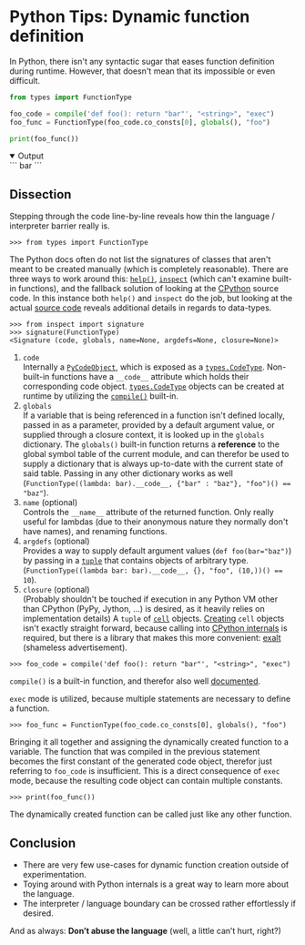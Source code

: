 # Python Tips: Dynamic function definition

In Python, there isn't any syntactic sugar that eases function definition during runtime. However, that doesn't mean that its impossible or even difficult.

```python
from types import FunctionType

foo_code = compile('def foo(): return "bar"', "<string>", "exec")
foo_func = FunctionType(foo_code.co_consts[0], globals(), "foo")

print(foo_func())
```

<details open><summary>Output</summary>
```
bar
```
</details>

## Dissection
Stepping through the code line-by-line reveals how thin the language / interpreter barrier really is.

```pycon
>>> from types import FunctionType
```

The Python docs often do not list the signatures of classes that aren't meant to be created manually (which is completely reasonable). 
There are three ways to work around this: [`help()`](https://docs.python.org/3.7/library/functions.html#help), [`inspect`](https://docs.python.org/3/library/inspect.html) (which can't examine built-in functions), and the fallback solution of looking at the [CPython](https://github.com/python/cpython/) source code. 
In this instance both `help()` and `inspect` do the job, but looking at the actual [source code](https://github.com/python/cpython/blob/5bb146aaea1484bcc117ab6cb38dda39ceb5df0f/Objects/funcobject.c#L458) reveals additional details in regards to data-types.

```pycon
>>> from inspect import signature
>>> signature(FunctionType)
<Signature (code, globals, name=None, argdefs=None, closure=None)>
```

1. `code`  
	Internally a [`PyCodeObject`](https://github.com/python/cpython/blob/master/Objects/codeobject.c), which is exposed as a [`types.CodeType`](https://docs.python.org/3.7/library/types.html#types.CodeType). 
	Non-built-in functions have a `__code__` attribute which holds their corresponding code object. 
	[`types.CodeType`](https://docs.python.org/3.7/library/types.html#types.CodeType) objects can be created at runtime by utilizing the [`compile()`]([`types.CodeType`](https://docs.python.org/3.7/library/types.html#types.CodeType)) built-in.
2. `globals`  
	If a variable that is being referenced in a function isn't defined locally, passed in as a parameter, provided by a default argument value, or supplied through a closure context, it is looked up in the `globals` dictionary. 
	The `globals()` built-in function returns a **reference** to the global symbol table of the current module, and can therefor be used to supply a dictionary that is always up-to-date with the current state of said table. Passing in any other dictionary works as well (`FunctionType((lambda: bar).__code__, {"bar" : "baz"}, "foo")() == "baz"`).
3. `name` (optional)  
	Controls the `__name__` attribute of the returned function. Only really useful for lambdas (due to their anonymous nature they normally don't have names), and renaming functions.
4. `argdefs` (optional)  
	Provides a way to supply default argument values (`def foo(bar="baz")`) by passing in a [`tuple`](https://docs.python.org/3.7/library/stdtypes.html#tuple) that contains objects of arbitrary type. (`FunctionType((lambda bar: bar).__code__, {}, "foo", (10,))() == 10`).  
5. `closure` (optional)  
	(Probably shouldn't be touched if execution in any Python VM other than CPython (PyPy, Jython, ...) is desired, as it heavily relies on implementation details)
	A `tuple` of [`cell`](https://github.com/python/cpython/blob/master/Objects/cellobject.c) objects. [Creating](https://github.com/PhilipTrauner/exalt/blob/846763f24c9e09e578ea24216f08e4268eb71bc0/exalt/__init__.py#L43) `cell` objects isn't exactly straight forward, because calling into [CPython internals](https://github.com/python/cpython/blob/5bb146aaea1484bcc117ab6cb38dda39ceb5df0f/Objects/cellobject.c#L9) is required, but there is a library that makes this more convenient: [exalt](https://github.com/PhilipTrauner/exalt) (shameless advertisement). 

```pycon
>>> foo_code = compile('def foo(): return "bar"', "<string>", "exec")
```

`compile()` is a built-in function, and therefor also well [documented](https://docs.python.org/3.7/library/functions.html#compile). 

`exec` mode is utilized, because multiple statements are necessary to define a function.

```pycon
>>> foo_func = FunctionType(foo_code.co_consts[0], globals(), "foo")
```

Bringing it all together and assigning the dynamically created function to a variable. 
The function that was compiled in the previous statement becomes the first constant of the generated code object, therefor just referring to `foo_code` is insufficient. This is a direct consequence of `exec` mode, because the resulting code object can contain multiple constants.  

```pycon
>>> print(foo_func())
```

The dynamically created function can be called just like any other function.

## Conclusion
* There are very few use-cases for dynamic function creation outside of experimentation.
* Toying around with Python internals is a great way to learn more about the language.
* The interpreter / language boundary can be crossed rather effortlessly if desired.

And as always: **Don’t abuse the language** (well, a little can’t hurt, right?)
